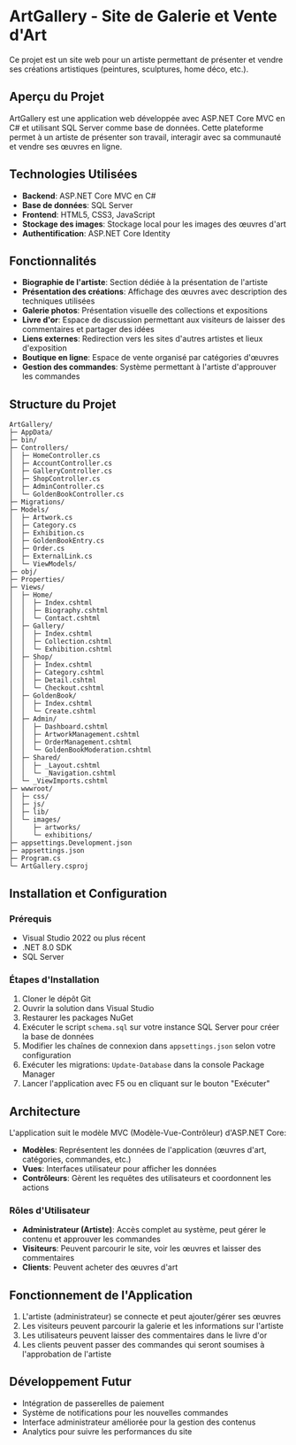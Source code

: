 # ArtGallery - Site de Galerie et Vente d'Art

Ce projet est un site web pour un artiste permettant de présenter et vendre ses créations artistiques (peintures, sculptures, home déco, etc.).

## Aperçu du Projet

ArtGallery est une application web développée avec ASP.NET Core MVC en C# et utilisant SQL Server comme base de données. Cette plateforme permet à un artiste de présenter son travail, interagir avec sa communauté et vendre ses œuvres en ligne.

## Technologies Utilisées

- **Backend**: ASP.NET Core MVC en C#
- **Base de données**: SQL Server
- **Frontend**: HTML5, CSS3, JavaScript
- **Stockage des images**: Stockage local pour les images des œuvres d'art
- **Authentification**: ASP.NET Core Identity

## Fonctionnalités

- **Biographie de l'artiste**: Section dédiée à la présentation de l'artiste
- **Présentation des créations**: Affichage des œuvres avec description des techniques utilisées
- **Galerie photos**: Présentation visuelle des collections et expositions
- **Livre d'or**: Espace de discussion permettant aux visiteurs de laisser des commentaires et partager des idées
- **Liens externes**: Redirection vers les sites d'autres artistes et lieux d'exposition
- **Boutique en ligne**: Espace de vente organisé par catégories d'œuvres
- **Gestion des commandes**: Système permettant à l'artiste d'approuver les commandes

## Structure du Projet

```
ArtGallery/
├─ AppData/
├─ bin/
├─ Controllers/
│  ├─ HomeController.cs
│  ├─ AccountController.cs
│  ├─ GalleryController.cs
│  ├─ ShopController.cs
│  ├─ AdminController.cs
│  └─ GoldenBookController.cs
├─ Migrations/
├─ Models/
│  ├─ Artwork.cs
│  ├─ Category.cs
│  ├─ Exhibition.cs
│  ├─ GoldenBookEntry.cs
│  ├─ Order.cs
│  ├─ ExternalLink.cs
│  └─ ViewModels/
├─ obj/
├─ Properties/
├─ Views/
│  ├─ Home/
│  │  ├─ Index.cshtml
│  │  ├─ Biography.cshtml
│  │  └─ Contact.cshtml
│  ├─ Gallery/
│  │  ├─ Index.cshtml
│  │  ├─ Collection.cshtml
│  │  └─ Exhibition.cshtml
│  ├─ Shop/
│  │  ├─ Index.cshtml
│  │  ├─ Category.cshtml
│  │  ├─ Detail.cshtml
│  │  └─ Checkout.cshtml
│  ├─ GoldenBook/
│  │  ├─ Index.cshtml
│  │  └─ Create.cshtml
│  ├─ Admin/
│  │  ├─ Dashboard.cshtml
│  │  ├─ ArtworkManagement.cshtml
│  │  ├─ OrderManagement.cshtml
│  │  └─ GoldenBookModeration.cshtml
│  ├─ Shared/
│  │  ├─ _Layout.cshtml
│  │  └─ _Navigation.cshtml
│  └─ _ViewImports.cshtml
├─ wwwroot/
│  ├─ css/
│  ├─ js/
│  ├─ lib/
│  └─ images/
│     ├─ artworks/
│     └─ exhibitions/
├─ appsettings.Development.json
├─ appsettings.json
├─ Program.cs
└─ ArtGallery.csproj
```

## Installation et Configuration

### Prérequis

- Visual Studio 2022 ou plus récent
- .NET 8.0 SDK
- SQL Server

### Étapes d'Installation

1. Cloner le dépôt Git
2. Ouvrir la solution dans Visual Studio
3. Restaurer les packages NuGet
4. Exécuter le script `schema.sql` sur votre instance SQL Server pour créer la base de données
5. Modifier les chaînes de connexion dans `appsettings.json` selon votre configuration
6. Exécuter les migrations: `Update-Database` dans la console Package Manager
7. Lancer l'application avec F5 ou en cliquant sur le bouton "Exécuter"

## Architecture

L'application suit le modèle MVC (Modèle-Vue-Contrôleur) d'ASP.NET Core:

- **Modèles**: Représentent les données de l'application (œuvres d'art, catégories, commandes, etc.)
- **Vues**: Interfaces utilisateur pour afficher les données
- **Contrôleurs**: Gèrent les requêtes des utilisateurs et coordonnent les actions

### Rôles d'Utilisateur

- **Administrateur (Artiste)**: Accès complet au système, peut gérer le contenu et approuver les commandes
- **Visiteurs**: Peuvent parcourir le site, voir les œuvres et laisser des commentaires
- **Clients**: Peuvent acheter des œuvres d'art

## Fonctionnement de l'Application

1. L'artiste (administrateur) se connecte et peut ajouter/gérer ses œuvres
2. Les visiteurs peuvent parcourir la galerie et les informations sur l'artiste
3. Les utilisateurs peuvent laisser des commentaires dans le livre d'or
4. Les clients peuvent passer des commandes qui seront soumises à l'approbation de l'artiste

## Développement Futur

- Intégration de passerelles de paiement
- Système de notifications pour les nouvelles commandes
- Interface administrateur améliorée pour la gestion des contenus
- Analytics pour suivre les performances du site